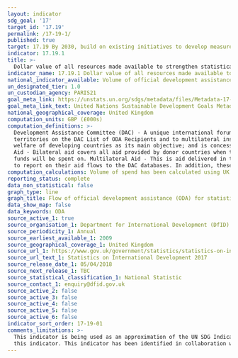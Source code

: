 ```yaml
---
layout: indicator
sdg_goal: '17'
target_id: '17.19'
permalink: /17-19-1/
published: true
target: 17.19 By 2030, build on existing initiatives to develop measurements of progress on sustainable development that complement gross domestic product, and support statistical capacity-building in developing countries
indicator: 17.19.1
title: >-
  Dollar value of all resources made available to strengthen statistical capacity in developing countries
indicator_name: 17.19.1 Dollar value of all resources made available to strengthen statistical capacity in developing countries
national_indicator_available: Volume of official development assistance (ODA) for statistical capacity building
un_designated_tier: 1.0
un_custodian_agency: PARIS21
goal_meta_link: https://unstats.un.org/sdgs/metadata/files/Metadata-17-19-01.pdf
goal_meta_link_text: United Nations Sustainable Development Goals Metadata (PDF 354 KB)
national_geographical_coverage: United Kingdom
computation_units: GBP (£000s)
computation_definitions: >-
  Development Assistance Committee (DAC) - A unique international forum of many of the largest funders of aid, including 30 DAC Members. The World Bank, IMF and UNDP participate as observers. Official development assistance (ODA) - The DAC defines ODA as “those flows to countries and
  territories on the DAC List of ODA Recipients and to multilateral institutions which are i) provided by official agencies, including state and local governments, or by their executive agencies; and ii) each transaction is administered with the promotion of the economic development and
  welfare of developing countries as its main objective; and is concessional in character and conveys a grant element of at least 25 per cent (calculated at a rate of discount of 10 per cent) (http://www.oecd.org/dac/stats/officialdevelopmentassistancedefinitionandcoverage.html.  Bilateral
  Aid - Bilateral aid covers all aid provided by donor countries when the recipient country, sector or project is known. Bilateral aid also includes aid that is channelled through a multilateral organisation where the government department determines the country, sector or theme that the
  funds will be spent on. Multilateral Aid - This is aid delivered in the form of core contributions to organisations on the DAC List of Multilateral Organisations. Purpose Codes - The DAC (Development Assistance Committee) Secretariat maintains various code lists which are used by donors
  to report on their aid flows to the DAC databases. In addition, these codes are used to classify information in the DAC databases. The sector classification codes used can be found on the OECD website (http://www.oecd.org/dac/stats/purposecodessectorclassification.html).
computation_calculations: Volume of spend has been calculated using UK ODA spend on sector code 16062 – Statistical Capability Building (Both in National Statistical Offices and any other government ministries). Both Bilateral and Imputed Multilateral ODA have been included. 
reporting_status: complete
data_non_statistical: false
graph_type: line
graph_title: Flow of official development assistance (ODA) for statistical capacity building
data_show_map: false
data_keywords: ODA
source_active_1: true
source_organisation_1: Department for International Development (DfID)
source_periodicity_1: Annual
source_earliest_available_1: 2009
source_geographical_coverage_1: United Kingdom
source_url_1: https://www.gov.uk/government/statistics/statistics-on-international-development-2017
source_url_text_1: Statistics on International Development 2017
source_release_date_1: 05/04/2018
source_next_release_1: TBC
source_statistical_classification_1: National Statistic
source_contact_1: enquiry@dfid.gov.uk
source_active_2: false
source_active_3: false
source_active_4: false
source_active_5: false
source_active_6: false
indicator_sort_order: 17-19-01
comments_limitations: >-
  This indicator is being used as an approximation of the UN SDG Indicator. Where possible, we will work to identify or develop UK data to meet the global indicator specification. This indicator has been identified in collaboration with topic experts.Data follows the UN specification for
  this indicator. This indicator has been identified in collaboration with topic experts.
---
```

